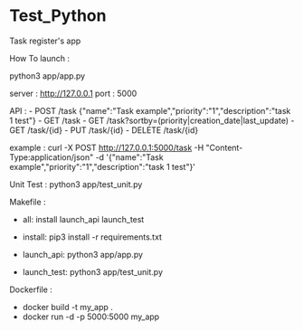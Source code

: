 # Test_Python

Task register's app 

How To launch :

  python3 app/app.py
  
  server :
    http://127.0.0.1
  port :
    5000

  API :
    - POST /task  {"name":"Task example","priority":"1","description":"task 1 test"}
    - GET /task
    - GET /task?sortby=(priority|creation_date|last_update)
    - GET /task/{id}
    - PUT /task/{id}
    - DELETE /task/{id}

  example :
    curl -X POST http://127.0.0.1:5000/task -H "Content-Type:application/json" -d '{"name":"Task example","priority":"1","description":"task 1 test"}'


Unit Test :
  python3 app/test_unit.py


Makefile :
  - all: 
      install launch_api launch_test

  - install:
	    pip3 install -r requirements.txt

  - launch_api:
	    python3 app/app.py 

  - launch_test:
	    python3 app/test_unit.py
      
      
Dockerfile :
  - docker build -t my_app .
  - docker run -d -p 5000:5000 my_app 

